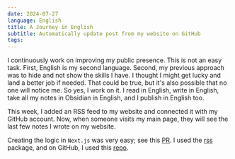```yaml
---
date: 2024-07-27
language: English
title: A Journey in English
subtitle: Automatically update post from my website on GitHub
tags:
---
```


I continuously work on improving my public presence. This is not an easy task. First, English is my second language. Second, my previous approach was to hide and not show the skills I have. I thought I might get lucky and land a better job if needed. That could be true, but it's also possible that no one will notice me. So yes, I work on it. I read in English, write in English, take all my notes in Obsidian in English, and I publish in English too.

This week, I added an RSS feed to my website and connected it with my GitHub account. Now, when someone visits my main page, they will see the last few notes I wrote on my website.

Creating the logic in `Next.js` was very easy; see this [PR](https://github.com/KamilMr/tech-blog/pull/1). I used the [rss](https://www.npmjs.com/package/rss) package, and on GitHub, I used this [repo](https://github.com/gautamkrishnar/blog-post-workflow).